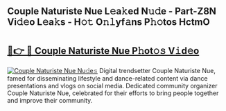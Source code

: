 ## Couple Naturiste Nue L𝚎a𝚔ed N𝚞𝚍e - Part-Z8N Vi𝚍𝚎o L𝚎a𝚔s - H𝚘𝚝 O𝚗𝚕yf𝚊ns P𝚑𝚘tos HctmO

# <h2><a href="http://kfdyeyk.oniu.top/?m=Couple+Naturiste+Nue">🔗👉 🔴 Couple Naturiste Nue P𝚑ot𝚘𝚜 V𝚒d𝚎o</a></h2>

[![Couple Naturiste Nue Nu𝚍e𝚜](https://i.imgur.com/0qMVB7G.gif)](http://kfdyeyk.oniu.top/?m=Couple+Naturiste+Nue)
Digital trendsetter Couple Naturiste Nue, famed for disseminating lifestyle and dance-related content via dance presentations and vlogs on social media. Dedicated community organizer Couple Naturiste Nue, celebrated for their efforts to bring people together and improve their community.  
